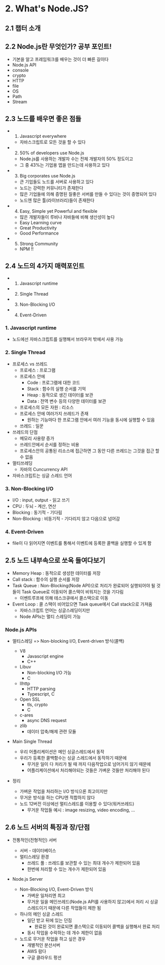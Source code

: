 # 2. What's Node.JS?

## 2.1 챕터 소개

## 2.2 Node.js란 무엇인가? 공부 포인트!

- 기본을 알고 프레임워크를 배우는 것이 더 빠른 길이다
- Node.js API
- console
- crypto
- HTTP
- file
- OS
- Path
- Stream

## 2.3 노드를 배우면 좋은 점들

- 1. Javascript everywhere
  - 자바스크립트로 모든 것을 할 수 있다
- 2. 50% of developers use Node.js
  - Node.js를 사용하는 개발자 수는 전체 개발자의 50% 정도이고
  - 그 중 43%는 기업용 앱을 만드는데 사용하고 있다
- 3. Big corporates use Node.js
  - 큰 기업들도 노드를 서버로 사용하고 있다
  - 노드는 강력한 커뮤니티가 존재한다
  - 많은 기업들에 의해 증명된 질좋은 서버를 만들 수 있다는 것이 증명되어 있다
  - 노드엔 많은 툴(라이브러리)들이 존재한다
- 4. Easy, Simple yet Powerful and flexible
  - 많은 개발자들이 루비나 자바들에 비해 생산성이 높다
  - Easy Learning curve
  - Great Productivity
  - Good Performance
- 5. Strong Community
  - NPM !!

## 2.4 노드의 4가지 매력포인트

- 1. Javascript runtime
- 2. Single Thread
- 3. Non-Blocking I/O
- 4. Event-Driven

### 1. Javascript runtime

- 노드에선 자바스크립트를 실행해서 브라우저 밖에서 사용 가능

### 2. Single Thread

- 프로세스 vs 쓰레드
  - 프로세스 : 프로그램
  - 프로세스 안에
    - Code : 프로그램에 대한 코드
    - Stack : 함수의 실행 순서를 기억
    - Heap : 동적으로 생긴 데이터를 보관
    - Data : 전역 변수 등의 다양한 데이터를 보관
  - 프로세스의 모든 자원 : 리소스
  - 프로세스 안에 여러가지 쓰레드가 존재
    - 원하는 기능마다 한 프로그램 안에서 여러 기능을 동시에 실행할 수 있음
  - 쓰레드 : 일꾼
- 쓰레드의 단점
  - 메모리 사용량 증가
  - 쓰레드안에서 순서를 정하는 비용
  - 프로세스안의 공통된 리소스에 접근하면 그 동안 다른 쓰레드는 그것을 접근 할 수 없음
- 멀티쓰레딩
  - 자바의 Cuncurrency API
- 자바스크립트는 싱글 스레드 언어

### 3. Non-Blocking I/O

- I/O : input, output - 읽고 쓰기
- CPU : 두뇌 - 계산, 연산
- Blocking : 동기적 - 기다림
- Non-Blocking : 비동기적 - 기다리지 않고 다음으로 넘어감

### 4. Event-Driven

- file이 다 읽어지면 이벤트를 통해서 이벤트에 등록한 콜백을 실행할 수 있게 함

## 2.5 노드 내부속으로 쏘옥 들여다보기

- Memory Heap : 동적으로 생성한 데이터를 저장
- Call stack : 함수의 실행 순서를 저장
- Task Queue : Non-Blocking(Node API)으로 처리가 완료되어 실행되어야 될 것들이 Task Queue로 이동되어 콜스택이 비워지는 것을 기다림
  - 이벤트루프에 의해 테스크큐에서 콜스택으로 이동
- Event Loop : 콜 스택이 비어있으면 Task queue에서 Call stack으로 가져옴
  - 자바스크립트 언어는 싱글스레딩이지만
  - Node APIs는 멀티 스레딩이 가능

### Node.js APIs

- 멀티스레딩 => Non-blocking I/O, Event-driven 방식(콜백)

  - V8
    - Javascript engine
    - C++
  - Libuv
    - Non-blocking I/O 가능
    - C
  - llhttp
    - HTTP parsing
    - Typescript, C
  - Open SSL
    - tls, crypto
    - C
  - c-ares
    - async DNS request
  - zlib
    - 데이터 압축/해제 관련 모듈

- Main Single Thread

  - 우리 어플리케이션은 메인 싱글스레드에서 동작
  - 우리가 등록한 콜백함수는 싱글 스레드에서 동작하기 때문에
    - 무거운 일이 다 처리가 될 때 까지 다음작업으로 넘어가지 않기 때문에
    - 어플리케이션에서 처리해야되는 것들은 가벼운 것들만 처리해야 된다

- 정리
  - 가벼운 작업을 처리하는 I/O 방식으론 최고이지만
  - 무거운 방식을 하는 CPU엔 적합하지 않다
  - 노드 12버전 이상에선 멀티스레드를 이용할 수 있다(워커쓰레드)
    - 무거운 작업들 예시 : image resizing, video encoding, ...

## 2.6 노드 서버의 특징과 장/단점

- 전통적인(전형적인) 서버

  - 서버 - 데이터베이스
  - 멀티스레딩 환경
    - 쓰레드 풀 : 쓰레드를 보관할 수 있는 최대 개수가 제한되어 있음
    - 한번에 처리할 수 있는 개수가 제한되어 있음

- Node.js Server
  - Non-Blocking I/O, Event-Driven 방식
    - 가벼운 일처리엔 최고
    - 무거운 일을 메인쓰레드(Node.js API를 사용하지 않고)에서 처리 시 싱글스레드이기 때문에 다른 작업들이 제한 됨
  - 하나의 메인 싱글 스레드
    - 일단 받고 뒤에 있는 던짐
      - 완료된 것이 완료되면 콜스택으로 이동되어 콜백을 실행해서 완료 처리
    - 동시 작업을 수락하는 데 개수 제한이 없음
  - 노드로 무거운 작업을 하고 싶은 경우
    - 개별적인 분산서버
    - AWS 람다
    - 구글 클라우드 펑션

